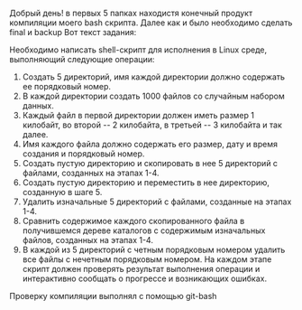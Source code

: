 Добрый день! в первых 5 папках находистя конечный продукт компиляции моего bash скрипта. 
Далее как и было необходимо сделать final и backup
Вот текст задания:

Необходимо написать shell-скрипт для исполнения в Linux среде, выполняющий следующие
операции:
1. Создать 5 директорий, имя каждой директории должно содержать ее порядковый номер.
2. В каждой директории создать 1000 файлов со случайным набором данных.
3. Каждый файл в первой директории должен иметь размер 1 килобайт, во второй -- 2
килобайта, в третьей -- 3 килобайта и так далее.
4. Имя каждого файла должно содержать его размер, дату и время создания и порядковый
номер.
5. Создать пустую директорию и скопировать в нее 5 директорий с файлами, созданных на
этапах 1-4.
6. Создать пустую директорию и переместить в нее директорию, созданную в шаге 5.
7. Удалить изначальные 5 директорий с файлами, созданные на этапах 1-4.
8. Сравнить содержимое каждого скопированного файла в получившемся дереве каталогов с
содержимым изначальных файлов, созданных на этапах 1-4.
9. В каждой из 5 директорий с четным порядковым номером удалить все файлы с нечетным
порядковым номером.
На каждом этапе скрипт должен проверять результат выполнения операции и интерактивно сообщать
о прогрессе и возникающих ошибках.

Проверку компиляции выполнял с помощью git-bash